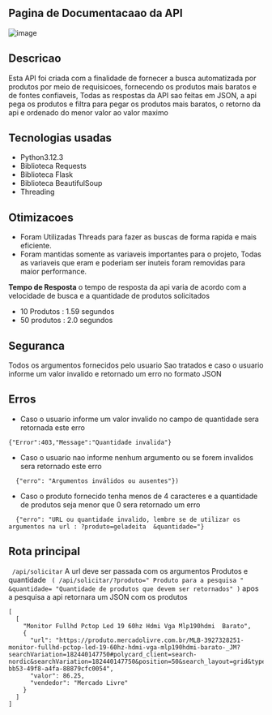 ## Pagina de Documentacaao da API
![image](https://github.com/user-attachments/assets/3a3700ff-5f50-4e37-9d61-310333e7bc99)
## Descricao 
Esta API foi criada com a finalidade de fornecer a busca automatizada por produtos por meio de requisicoes, fornecendo os produtos mais baratos e de fontes confiaveis, Todas as respostas da API sao feitas em JSON, a api pega os produtos e filtra 
para pegar os produtos mais baratos, o retorno da api e ordenado do menor valor ao valor maximo

## Tecnologias usadas
- Python3.12.3
- Biblioteca Requests
- Biblioteca Flask
- Biblioteca BeautifulSoup
- Threading

## Otimizacoes 
- Foram Utilizadas Threads para fazer as buscas de forma rapida e mais eficiente.
- Foram mantidas somente as variaveis importantes para o projeto, Todas as variaveis que eram e poderiam ser inuteis foram removidas para maior performance.

  
**Tempo de Resposta**
  o tempo de resposta da api varia de acordo com a velocidade de busca e a quantidade de produtos solicitados
  - 10 Produtos : 1.59 segundos
  - 50 produtos : 2.0 segundos

## Seguranca  
Todos os argumentos fornecidos pelo usuario Sao tratados e caso o usuario informe um valor invalido e retornado um erro no formato JSON

## Erros

- Caso o usuario informe um valor invalido no campo de quantidade sera retornada este erro
  
```
{"Error":403,"Message":"Quantidade invalida"}
```
- Caso o usuario nao informe nenhum argumento ou se forem invalidos sera retornado este erro
```
  {"erro": "Argumentos inválidos ou ausentes"})
```

- Caso o produto fornecido tenha menos de 4 caracteres e a quantidade de produtos seja menor que 0 sera retornado um erro
```
  {"erro": "URL ou quantidade invalido, lembre se de utilizar os argumentos na url : ?produto=geladeita  &quantidade="}
```


## Rota principal 
``` /api/solicitar```
A url deve ser passada com os argumentos Produtos e quantidade 
``` ( /api/solicitar/?produto=" Produto para a pesquisa " &quantidade= "Quantidade de produtos que devem ser retornados" )```
apos a pesquisa a api retornara um JSON com os produtos 

```
[
  [
    "Monitor Fullhd Pctop Led 19 60hz Hdmi Vga Mlp190hdmi  Barato",
    {
      "url": "https://produto.mercadolivre.com.br/MLB-3927328251-monitor-fullhd-pctop-led-19-60hz-hdmi-vga-mlp190hdmi-barato-_JM?searchVariation=182440147750#polycard_client=search-nordic&searchVariation=182440147750&position=50&search_layout=grid&type=item&tracking_id=5af5f48c-bb53-49f8-a4fa-88879cfc0054",
      "valor": 86.25,
      "vendedor": "Mercado Livre"
    }
  ]
]
```

